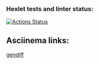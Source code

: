 ### Hexlet tests and linter status:
[![Actions Status](https://github.com/VitaliyDvil/frontend-project-lvl2/workflows/hexlet-check/badge.svg)](https://github.com/VitaliyDvil/frontend-project-lvl2/actions)

## Asciinema links:

[gendiff](https://asciinema.org/a/MjhFtNMbvbgihgyLEoC5hCD4O) <!-- gendiff -->
